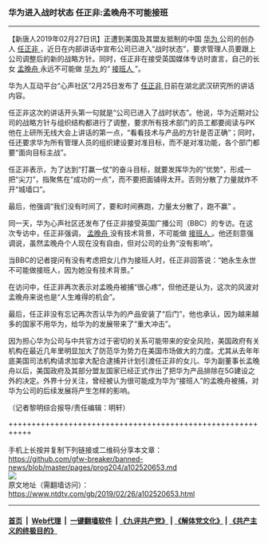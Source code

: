 ### 华为进入战时状态 任正非:孟晚舟不可能接班
------------------------

<div class="post_content">
 <p>
  【新唐人2019年02月27日讯】正遭到美国及其盟友抵制的中国
  <a href="https://www.ntdtv.com/gb/华为.htm">
   华为
  </a>
  公司的创办人
  <a href="https://www.ntdtv.com/gb/任正非.htm">
   任正非
  </a>
  ，近日在内部讲话中宣布公司已进入“战时状态”，要求管理人员要跟上公司调整后的新的战略方针。同时，任正非在接受英国媒体专访时直言，自己的长女
  <a href="https://www.ntdtv.com/gb/孟晚舟.htm">
   孟晚舟
  </a>
  永远不可能做
  <a href="https://www.ntdtv.com/gb/华为.htm">
   华为
  </a>
  的“
  <a href="https://www.ntdtv.com/gb/接班人.htm">
   接班人
  </a>
  ”。
 </p>
 <p>
  华为人互动平台“心声社区”2月25日发布了
  <a href="https://www.ntdtv.com/gb/任正非.htm">
   任正非
  </a>
  日前在湖北武汉研究所的讲话内容。
 </p>
 <p>
  任正非这次的讲话开头第一句就是“公司已进入了战时状态”。他说，华为近期对公司的战略方针与组织结构都进行了调整，要求所有技术部门的员工都要阅读与PK他在上研所无线大会上讲话的第一点，“看看技术与产品的方针是否正确”；同时，任还要求华为所有管理人员的组织建设要对准目标，而不是对准功能，各个部门都要“面向目标主战”。
 </p>
 <p>
  任正非表示，为了达到“打赢一仗”的奋斗目标，就要发挥华为的“优势”，形成一把“尖刀”，指聚焦在“成功的一点”，而不要把面铺得太开。否则分散了力量就炸不开“城墙口”。
 </p>
 <p>
  最后，他强调“我们没有时间了，要和时间赛跑，力量太分散了，跑不赢” 。
 </p>
 <p>
  同一天，华为心声社区还发布了任正非接受英国广播公司（BBC）的专访。在这次专访中，任正非强调，
  <a href="https://www.ntdtv.com/gb/孟晚舟.htm">
   孟晚舟
  </a>
  没有技术背景，不可能做
  <a href="https://www.ntdtv.com/gb/接班人.htm">
   接班人
  </a>
  。他还刻意强调说，虽然孟晚舟个人现在没有自由，但对公司的业务“没有影响”。
 </p>
 <p>
  当BBC的记者提问有没有考虑把女儿作为接班人时，任正非回答说：“她永生永世不可能做接班人，因为她没有技术背景。”
 </p>
 <p>
  在访问中，任正非再次表示对孟晚舟被捕“很心疼”，但他还是认为，这次的风波对孟晚舟来说也是“人生难得的机会”。
 </p>
 <p>
  最后，任正非没有忘记再次否认华为的产品安装了“后门”，他也承认，因为越来越多的国家不用华为，给华为的发展带来了“重大冲击”。
 </p>
 <p>
  因为担心华为公司与中共官方过于密切的关系可能带来的安全风险，美国政府有关机构在最近几年里明显加大了防范华为势力在美国市场做大的力度。尤其从去年年底美国司法机构请求加拿大配合逮捕并计划引渡任正非的女儿、华为副董事长孟晚舟以后，美国政府及其部分盟友国家已经正式作出了把华为产品排除在5G建设之外的决定。外界十分关注，曾经被认为很可能成为华为“接班人”的孟晚舟被捕，对华为公司的后续发展将产生怎样的影响。
 </p>
 <p>
  （记者黎明综合报导/责任编辑：明轩）
 </p>
 <div class="single_ad">
 </div>
</div>

+++++++++++++++++++++++++++++++++++++++++++++++++++++++++++<br/><br/>
手机上长按并复制下列链接或二维码分享本文章：<br/>
https://github.com/gfw-breaker/banned-news/blob/master/pages/prog204/a102520653.md <br/>
<a href='https://github.com/gfw-breaker/banned-news/blob/master/pages/prog204/a102520653.md'><img src='https://github.com/gfw-breaker/banned-news/blob/master/pages/prog204/a102520653.md.png'/></a> <br/>
原文地址（需翻墙访问）：https://www.ntdtv.com/gb/2019/02/26/a102520653.html


------------------------
#### [首页](https://github.com/gfw-breaker/banned-news/blob/master/README.md) &nbsp;|&nbsp; [Web代理](https://github.com/labour-camp/helloworld) &nbsp;|&nbsp; [一键翻墙软件](https://github.com/gfw-breaker/nogfw/blob/master/README.md) &nbsp;| [《九评共产党》](https://github.com/gfw-breaker/9ping.md/blob/master/README.md#九评之一评共产党是什么) | [《解体党文化》](https://github.com/gfw-breaker/jtdwh.md/blob/master/README.md) | [《共产主义的终极目的》](https://github.com/gfw-breaker/gczydzjmd.md/blob/master/README.md)

